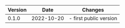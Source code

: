 | Version | Date       | Changes    |
| ------- | ---------- | ---------- |
| 0.1.0   | 2022-10-20 | - first public version |